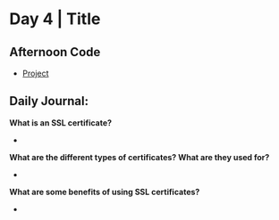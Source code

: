 # Day 4 | Title

## Afternoon Code
+ [Project](link)

## Daily Journal:

**What is an SSL certificate?**

+ 

**What are the different types of certificates? What are they used for?**

+ 

**What are some benefits of using SSL certificates?**

+ 